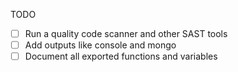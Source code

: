 TODO

- [ ] Run a quality code scanner and other SAST tools
- [ ] Add outputs like console and mongo
- [ ] Document all exported functions and variables